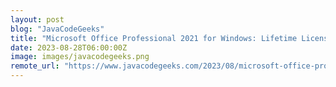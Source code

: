 ```yaml
---
layout: post
blog: "JavaCodeGeeks"
title: "Microsoft Office Professional 2021 for Windows: Lifetime License"
date: 2023-08-28T06:00:00Z
image: images/javacodegeeks.png
remote_url: "https://www.javacodegeeks.com/2023/08/microsoft-office-professional-2021-for-windows-lifetime-license-4.html"
---
```

